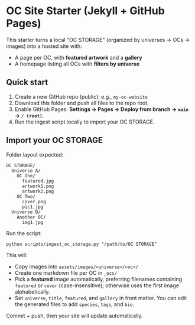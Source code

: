 # OC Site Starter (Jekyll + GitHub Pages)

This starter turns a local "OC STORAGE" (organized by universes → OCs → images) into a hosted site with:
- A page per OC, with **featured artwork** and a **gallery**
- A homepage listing all OCs with **filters by universe**

## Quick start

1. Create a new GitHub repo (public): e.g., `my-oc-website`
2. Download this folder and push all files to the repo root.
3. Enable GitHub Pages: **Settings → Pages → Deploy from branch → `main` → `/ (root)`**.
4. Run the ingest script locally to import your OC STORAGE.

## Import your OC STORAGE

Folder layout expected:
```
OC STORAGE/
  Universe A/
    OC One/
      featured.jpg
      artwork1.png
      artwork2.png
    OC Two/
      cover.png
      pic1.jpg
  Universe B/
    Another OC/
      img1.jpg
```

Run the script:
```
python scripts/ingest_oc_storage.py "/path/to/OC STORAGE"
```

This will:
- Copy images into `assets/images/<universe>/<oc>/`
- Create one markdown file per OC in `_ocs/`
- Pick a **featured** image automatically, preferring filenames containing `featured` or `cover` (case-insensitive); otherwise uses the first image alphabetically.
- Set `universe`, `title`, `featured`, and `gallery` in front matter. You can edit the generated files to add `species`, `tags`, and `bio`.

Commit + push, then your site will update automatically.
